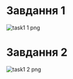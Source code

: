# Завдання 1
![task1 1 png](https://github.com/user-attachments/assets/9aa703af-8fbf-4b63-a295-9e7026d6f2ad)

# Завдання 2
![task1 2 png](https://github.com/user-attachments/assets/df3471b2-763c-4405-bbd7-c6e30557071a)

